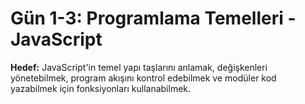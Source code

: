 # Gün 1-3: Programlama Temelleri - JavaScript

<b>Hedef:</b> JavaScript'in temel yapı taşlarını anlamak, değişkenleri yönetebilmek, program akışını kontrol edebilmek ve modüler kod yazabilmek için fonksiyonları kullanabilmek.
